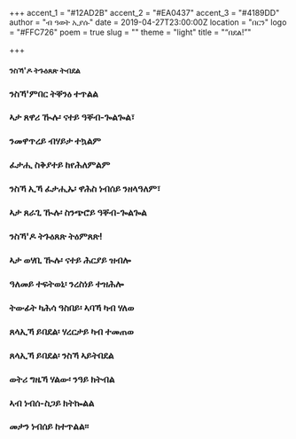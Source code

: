 +++
accent_1 = "#12AD2B"
accent_2 = "#EA0437"
accent_3 = "#4189DD"
author = "ብ ዓወት ኢያሱ"
date = 2019-04-27T23:00:00Z
location = "በርን"
logo = "#FFC726"
poem = true
slug = ""
theme = "light"
title = "“በደል!”"

+++
#### ንስኻ'ዶ ትጉዕጸጽ ትብደል

### 

### ንስኻ'ምበር ትቐንዕ ተጥልል

### 

### ኣታ ጸዋሪ ዂሉ፡ ናተይ ዓቐብ-ጐልጐል፣

### 

### ንመዋጥረይ ብሃይታ ተኳልም

### 

### ፈታሒ ስቅያተይ ከየሕለምልም

### 

### ንስኻ ኢኻ ፈታሒኡ፡ ዋሕስ ነብሰይ ንዘላዓለም፣

### 

### ኣታ ጸራጊ ዂሉ፡ ስንጭሮይ ዓቐብ-ጐልጐል

### 

### ንስኻ'ዶ ትጉዕጸጽ ትዕምጸጽ!

### 

### ኣታ ወሃቢ ዂሉ፡ ናተይ ሕርያይ ዝብሎ

### 

### ዓለመይ ተፍትወኒ፡ ንረስነይ ተዝሕሎ

### 

### ትውፊት ካሕሳ ዓስበይ፡ ኣባኻ ካብ ሃለወ

### 

### ጸላኢኻ ይበደል፡ ሃረርታይ ካብ ተመጠወ

### 

### ጸላኢኻ ይበደል፡ ንስኻ ኣይትበደል

### 

### ወትሪ ግዜኻ ሃልው፡ ንዓይ ክትብል

### 

### ኣብ ነብሰ-ስጋይ ክትኰልል

### 

### መታን ነብሰይ ከተጥልል።